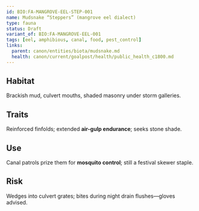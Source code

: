 ```yaml
---
id: BIO:FA-MANGROVE-EEL-STEP-001
name: Mudsnake “Steppers” (mangrove eel dialect)
type: fauna
status: Draft
variant_of: BIO:FA-MANGROVE-EEL-001
tags: [eel, amphibious, canal, food, pest_control]
links:
  parent: canon/entities/biota/mudsnake.md
  health: canon/current/goalpost/health/public_health_c1800.md
---
```


## Habitat
Brackish mud, culvert mouths, shaded masonry under storm galleries.

## Traits
Reinforced finfolds; extended **air-gulp endurance**; seeks stone shade.

## Use
Canal patrols prize them for **mosquito control**; still a festival skewer staple.

## Risk
Wedges into culvert grates; bites during night drain flushes—gloves advised.
